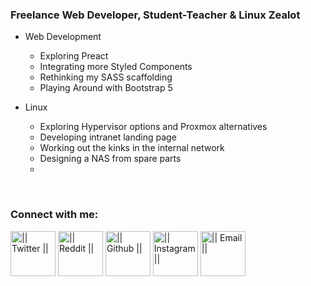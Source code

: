 <!-- List Of Websites-->
[twitter]: https://www.twitter.com/thomashighbaugh
[reddit]: https://www.reddit.com/user/ThomasLeonHighbaugh
[github]: https://www.github.com/Thomashighbaugh
[instagram]: https://www.instagram.com/thomashighbaugh/
[zoho]: mailto:thighbaugh@zoho.com
[bmac]: https://www.buymeacoffee.com/thomashighbaugh
[ko-fi]: https://ko-fi.com/thomashighbaugh
[paypal]: paypal.me/thomasleonhighbaugh
[patreon]: https://www.patreon.com/thomasleonhighbaugh


### Freelance Web Developer, Student-Teacher & Linux Zealot
- Web Development
  - Exploring Preact
  - Integrating more Styled Components
  - Rethinking my SASS scaffolding
  - Playing Around with Bootstrap 5 

- Linux 
  - Exploring Hypervisor options and Proxmox alternatives
  - Developing intranet landing page
  - Working out the kinks in the internal network
  - Designing a NAS from spare parts
  - 

<br />

### Connect with me:
[<img align="center" alt="|| Twitter ||" width="72px" padding='12%' src="https://image.flaticon.com/icons/svg/733/733579.svg" />][twitter]
[<img align="center" alt="|| Reddit ||" width="72px" padding='12%' src="https://image.flaticon.com/icons/svg/2111/2111589.svg" />][reddit]
[<img align="center" alt="|| Github ||" width="72px" padding='12%' src="https://image.flaticon.com/icons/svg/733/733553.svg" />][github]
[<img align="center" alt="|| Instagram ||" width="72px" padding='12%' src="https://image.flaticon.com/icons/svg/733/733558.svg" />][instagram]
[<img align="center" alt="|| Email ||" width="72px" padding='12%' src="https://image.flaticon.com/icons/svg/732/732200.svg" />][zoho]
